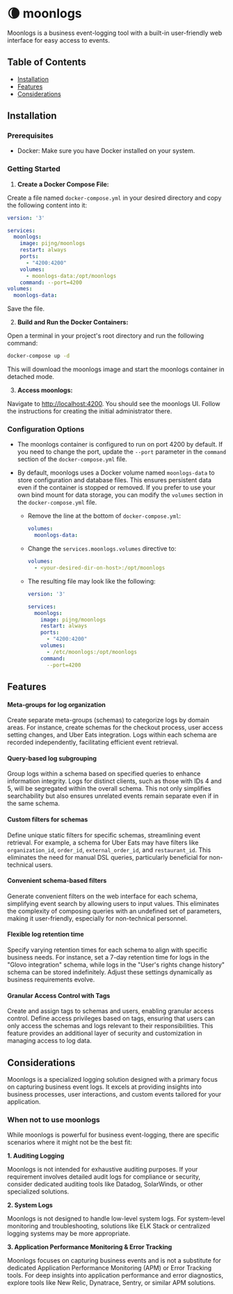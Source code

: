 
# 🌘 moonlogs

Moonlogs is a business event-logging tool with a built-in user-friendly web interface for easy access to events.

## Table of Contents

- [Installation](#installation)
- [Features](#features)
- [Considerations](#considerations)


## Installation

### Prerequisites

- Docker: Make sure you have Docker installed on your system.

### Getting Started

1. **Create a Docker Compose File:**

Create a file named `docker-compose.yml` in your desired directory and copy the following content into it:

```yaml
version: '3'

services:
  moonlogs:
    image: pijng/moonlogs
    restart: always
    ports:
      - "4200:4200"
    volumes:
      - moonlogs-data:/opt/moonlogs
    command: --port=4200
volumes:
  moonlogs-data:
```

Save the file.

2. **Build and Run the Docker Containers:**

Open a terminal in your project's root directory and run the following command:

```bash
docker-compose up -d
```

This will download the moonlogs image and start the moonlogs container in detached mode.

3. **Access moonlogs:**

Navigate to [http://localhost:4200](http://localhost:<your-port>). You should see the moonlogs UI. Follow the instructions for creating the initial administrator there.


### Configuration Options

- The moonlogs container is configured to run on port 4200 by default. If you need to change the port, update the `--port` parameter in the `command` section of the `docker-compose.yml` file.

- By default, moonlogs uses a Docker volume named `moonlogs-data` to store configuration and database files. This ensures persistent data even if the container is stopped or removed.
If you prefer to use your own bind mount for data storage, you can modify the `volumes` section in the `docker-compose.yml` file.

    * Remove the line at the bottom of `docker-compose.yml`:

        ```yaml
        volumes:
          moonlogs-data:
        ```

    * Change the `services.moonlogs.volumes` directive to:

        ```yaml
        volumes:
          - <your-desired-dir-on-host>:/opt/moonlogs
        ```

    * The resulting file may look like the following:

        ```yaml
        version: '3'

        services:
          moonlogs:
            image: pijng/moonlogs
            restart: always
            ports:
              - "4200:4200"
            volumes:
              - /etc/moonlogs:/opt/moonlogs
            command:
              --port=4200
        ```

## Features

#### Meta-groups for log organization

Create separate meta-groups (schemas) to categorize logs by domain areas. For instance, create schemas for the checkout process, user access setting changes, and Uber Eats integration. Logs within each schema are recorded independently, facilitating efficient event retrieval.

#### Query-based log subgrouping

Group logs within a schema based on specified queries to enhance information integrity. Logs for distinct clients, such as those with IDs 4 and 5, will be segregated within the overall schema. This not only simplifies searchability but also ensures unrelated events remain separate even if in the same schema.

#### Custom filters for schemas

Define unique static filters for specific schemas, streamlining event retrieval. For example, a schema for Uber Eats may have filters like `organization_id`, `order_id`, `external_order_id`, and `restaurant_id`. This eliminates the need for manual DSL queries, particularly beneficial for non-technical users.

#### Convenient schema-based filters

Generate convenient filters on the web interface for each schema, simplifying event search by allowing users to input values. This eliminates the complexity of composing queries with an undefined set of parameters, making it user-friendly, especially for non-technical personnel.

#### Flexible log retention time

Specify varying retention times for each schema to align with specific business needs. For instance, set a 7-day retention time for logs in the "Glovo integration" schema, while logs in the "User's rights change history" schema can be stored indefinitely. Adjust these settings dynamically as business requirements evolve.

#### Granular Access Control with Tags

Create and assign tags to schemas and users, enabling granular access control. Define access privileges based on tags, ensuring that users can only access the schemas and logs relevant to their responsibilities. This feature provides an additional layer of security and customization in managing access to log data.

## Considerations

Moonlogs is a specialized logging solution designed with a primary focus on capturing business event logs. It excels at providing insights into business processes, user interactions, and custom events tailored for your application.

### When not to use moonlogs

While moonlogs is powerful for business event-logging, there are specific scenarios where it might not be the best fit:

**1. Auditing Logging**

Moonlogs is not intended for exhaustive auditing purposes. If your requirement involves detailed audit logs for compliance or security, consider dedicated auditing tools like Datadog, SolarWinds, or other specialized solutions.

**2. System Logs**

Moonlogs is not designed to handle low-level system logs. For system-level monitoring and troubleshooting, solutions like ELK Stack or centralized logging systems may be more appropriate.

**3. Application Performance Monitoring & Error Tracking**

Moonlogs focuses on capturing business events and is not a substitute for dedicated Application Performance Monitoring (APM) or Error Tracking tools. For deep insights into application performance and error diagnostics, explore tools like New Relic, Dynatrace, Sentry, or similar APM solutions.
